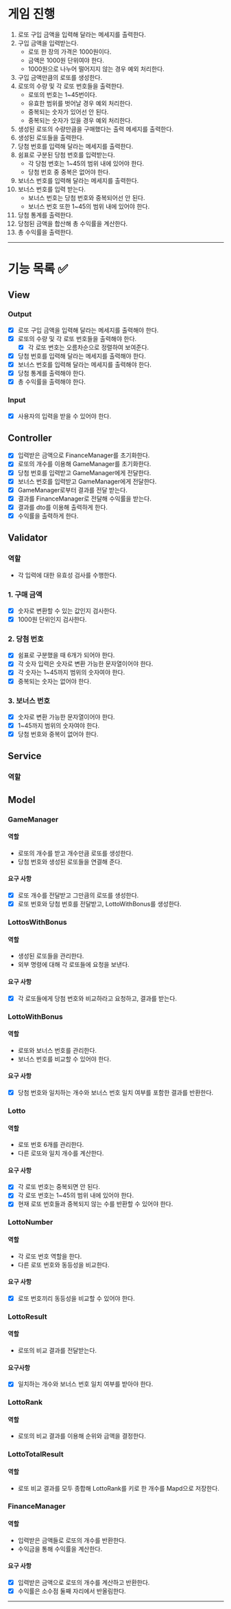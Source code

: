 # 게임 진행
1. 로또 구입 금액을 입력해 달라는 메세지를 출력한다.
2. 구입 금액을 입력받는다.
   - 로또 한 장의 가격은 1000원이다.
   - 금액은 1000원 단위여야 한다.
   - 1000원으로 나누어 떨어지지 않는 경우 예외 처리한다.
3. 구입 금액만큼의 로또를 생성한다.
4. 로또의 수량 및 각 로또 번호들을 출력한다.
   - 로또의 번호는 1~45번이다.
   - 유효한 범위를 벗어날 경우 예외 처리한다.
   - 중복되는 숫자가 있어선 안 된다.
   - 중복되는 숫자가 있을 경우 예외 처리한다.
5. 생성된 로또의 수량만큼을 구매했다는 출력 메세지를 출력한다.
6. 생성된 로또들을 출력한다.
7. 당첨 번호를 입력해 달라는 메세지를 출력한다.
8. 쉼표로 구분된 당첨 번호를 입력받는다.
   - 각 당첨 번호는 1~45의 범위 내에 있어야 한다.
   - 당첨 번호 중 중복은 없어야 한다.
9. 보너스 번호를 입력해 달라는 메세지를 출력한다.
10. 보너스 번호를 입력 받는다.
    - 보너스 번호는 당첨 번호와 중복되어선 안 된다.
    - 보너스 번호 또한 1~45의 범위 내에 있어야 한다.
11. 당첨 통계를 출력한다.
12. 당첨된 금액을 합산해 총 수익률을 계산한다.
13. 총 수익률을 출력한다.

---
# 기능 목록 ✅
## View
### Output
- [X] 로또 구입 금액을 입력해 달라는 메세지를 출력해야 한다.
- [X] 로또의 수량 및 각 로또 번호들을 출력해야 한다.
  - [X] 각 로또 번호는 오름차순으로 정렬하여 보여준다.
- [X] 당첨 번호를 입력해 달라는 메세지를 출력해야 한다.
- [X] 보너스 번호를 입력해 달라는 메세지를 출력해야 한다.
- [X] 당첨 통계를 출력해야 한다.
- [X] 총 수익률을 출력해야 한다.
### Input
- [X] 사용자의 입력을 받을 수 있어야 한다.

## Controller
- [X] 입력받은 금액으로 FinanceManager를 초기화한다.
- [X] 로또의 개수를 이용해 GameManager를 초기화한다.
- [X] 당첨 번호를 입력받고 GameManager에게 전달한다.
- [X] 보너스 번호를 입력받고 GameManager에게 전달한다.
- [X] GameManager로부터 결과를 전달 받는다.
- [X] 결과를 FinanceManager로 전달해 수익률을 받는다.
- [X] 결과를 dto를 이용해 출력하게 한다.
- [X] 수익률을 출력하게 한다.

## Validator
### 역할
- 각 입력에 대한 유효성 검사를 수행한다.
### 1. 구매 금액
- [X] 숫자로 변환할 수 있는 값인지 검사한다.
- [X] 1000원 단위인지 검사한다.
### 2. 당첨 번호
- [X] 쉼표로 구분했을 때 6개가 되어야 한다.
- [X] 각 숫자 입력은 숫자로 변환 가능한 문자열이어야 한다.
- [X] 각 숫자는 1~45까지 범위의 숫자여야 한다.
- [X] 중복되는 숫자는 없어야 한다.
### 3. 보너스 번호
- [X] 숫자로 변환 가능한 문자열이어야 한다.
- [X] 1~45까지 범위의 숫자여야 한다.
- [X] 당첨 번호와 중복이 없어야 한다.

## Service
### 역할


## Model

### GameManager
#### 역할
- 로또의 개수를 받고 개수만큼 로또를 생성한다.
- 당첨 번호와 생성된 로또들을 연결해 준다.
#### 요구 사항
- [X] 로또 개수를 전달받고 그만큼의 로또를 생성한다.
- [X] 로또 번호와 당첨 번호를 전달받고, LottoWithBonus를 생성한다.

### LottosWithBonus
#### 역할
   - 생성된 로또들을 관리한다.
   - 외부 명령에 대해 각 로또들에 요청을 보낸다.
#### 요구 사항
   - [X] 각 로또들에게 당첨 번호와 비교하라고 요청하고, 결과를 받는다.

### LottoWithBonus
#### 역할
   - 로또와 보너스 번호를 관리한다.
   - 보너스 번호를 비교할 수 있어야 한다.
#### 요구 사항
   - [X] 당첨 번호와 일치하는 개수와 보너스 번호 일치 여부를 포함한 결과를 반환한다.

### Lotto
#### 역할
   - 로또 번호 6개를 관리한다.
   - 다른 로또와 일치 개수를 계산한다.
#### 요구 사항
   - [X] 각 로또 번호는 중복되면 안 된다.
   - [X] 각 로또 번호는 1~45의 범위 내에 있어야 한다.
   - [X] 현재 로또 번호들과 중복되지 않는 수를 반환할 수 있어야 한다.

### LottoNumber
#### 역할
   - 각 로또 번호 역할을 한다.
   - 다른 로또 번호와 동등성을 비교한다.
#### 요구 사항
   - [X] 로또 번호끼리 동등성을 비교할 수 있어야 한다.

### LottoResult
#### 역할
   - 로또의 비교 결과를 전달받는다.
#### 요구사항
   - [X] 일치하는 개수와 보너스 번호 일치 여부를 받아야 한다.

### LottoRank
#### 역할
   - 로또의 비교 결과를 이용해 순위와 금액을 결정한다.

### LottoTotalResult
#### 역할
   - 로또 비교 결과를 모두 종합해 LottoRank를 키로 한 개수를 Mapd으로 저장한다.

### FinanceManager
#### 역할
   - 입력받은 금액들로 로또의 개수를 반환한다.
   - 수익금을 통해 수익률을 계산한다.
#### 요구 사항
   - [X] 입력받은 금액으로 로또의 개수를 계산하고 반환한다.
   - [X] 수익률은 소수점 둘째 자리에서 반올림한다.
---



